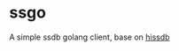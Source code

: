 # ssgo
A simple ssdb golang client, base on [hissdb](https://github.com/lessos/lessgo/tree/master/data/hissdb)
